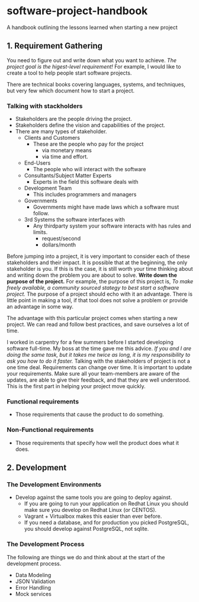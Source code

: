 # software-project-handbook
A handbook outlining the lessons learned when starting a new project

## 1. Requirement Gathering

You need to figure out and write down what you want to achieve. *The project goal is the higest-level requirement!*
For example, I would like to create a tool to help people start software projects.

There are technical books covering languages, systems, and techniques, but very few which document how to start a project.

### Talking with stackholders

* Stakeholders are the people driving the project.
* Stakeholders define the vision and capabilities of the project.
* There are many types of stakeholder.
  * Clients and Customers
    * These are the people who pay for the project
      * via monetary means
      * via time and effort.
  * End-Users
    * The people who will interact with the software
  * Consultants/Subject Matter Experts
    * Experts in the field this software deals with 
  * Development Team
    * This includes programmers and managers 
  * Governments
    * Governments might have made laws which a software must follow. 
  * 3rd Systems the software interfaces with
    * Any thirdparty system your software interacts with has rules and limits.
      * request/second
      * dollars/month

Before jumping into a project, it is very important to consider each of these stakeholders and their impact. It is possible that at the beginning, the only stakeholder is you. If this is the case, it is still worth your time thinking about and writing down the problem you are about to solve. **Write down the purpose of the project.** For example, the purpose of this project is, *To make freely available, a community sourced stategy to best start a software project.* The purpose of a project should echo with it an advantage. There is little point in making a tool, if that tool does not solve a problem or provide an advantage in some way.

The advantage with this particular project comes when starting a new project. We can read and follow best practices, and save ourselves a lot of time.

I worked in carpentry for a few summers before I started developing software full-time. My boss at the time gave me this advice. *If you and I are doing the same task, but it takes me twice as long, it is my responsibility to ask you how to do it faster.* Talking with the stakeholders of project is not a one time deal. Requirements can change over time. It is important to update your requirements. Make sure all your team-members are aware of the updates, are able to give their feedback, and that they are well understood. This is the first part in helping your project move quickly.

### Functional requirements
 * Those requirements that cause the product to do something.

### Non-Functional requirements
 * Those requirements that specify how well the product does what it does. 

## 2. Development

### The Development Environments

* Develop against the same tools you are going to deploy against.
  * If you are going to run your application on Redhat Linux you should make sure you develop on Redhat Linux (or CENTOS).
  * Vagrant + Virtualbox makes this easier than ever before.
  * If you need a database, and for production you picked PostgreSQL, you should develop against PostgreSQL, not sqlite.
 
### The Development Process

The following are things we do and think about at the start of the development process.

* Data Modeling
* JSON Validation
* Error Handling
* Mock services
